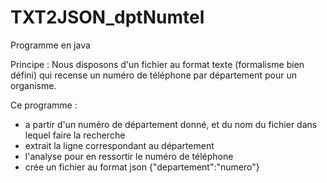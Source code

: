 # TXT2JSON_dptNumtel

Programme en java

Principe :
Nous disposons d'un fichier au format texte (formalisme bien défini) qui recense un numéro de téléphone par département pour un organisme.

Ce programme :
  * a partir d'un numéro de département donné, et du nom du fichier dans lequel faire la recherche
  * extrait la ligne correspondant au département
  * l'analyse pour en ressortir le numéro de téléphone
  * crée un fichier au format json {"departement":"numero"}

